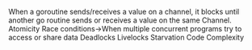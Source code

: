 When a goroutine sends/receives a value on a channel, it blocks until another go routine sends or receives a value on the same
Channel.
Atomicity
Race conditions->When multiple concurrent programs try to access or share data
Deadlocks
Livelocks
Starvation
Code Complexity